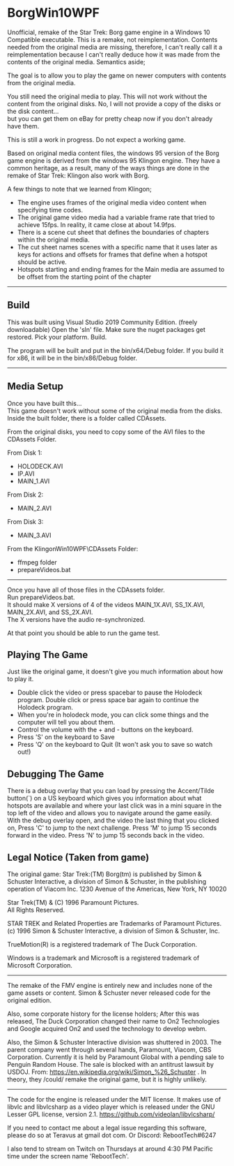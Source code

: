 # BorgWin10WPF
 Unofficial, remake of the Star Trek: Borg game engine in a Windows 10 Compatible executable.  This is a remake, not reimplementation. Contents needed from the original media are missing, therefore, I can't really call it a reimplementation because I can't really deduce how it was made from the contents of the original media.  Semantics aside;

 The goal is to allow you to play the game on newer computers with contents from the original media.
 
 You still need the original media to play.  This will not work without the content from the original disks.   No, I will not provide a copy of the disks or the disk content…  
 but you can get them on eBay for pretty cheap now if you don't already have them.

 This is still a work in progress.  Do not expect a working game.

 Based on original media content files, the windows 95 version of the Borg game engine is derived from the windows 95 Klingon engine. They have a common heritage, as a result, many of the ways things are done in the remake of Star Trek: Klingon also work with Borg.

 A few things to note that we learned from Klingon;
  - The engine uses frames of the original media video content when specifying time codes.
  - The original game video media had a variable frame rate that tried to achieve 15fps.  In reality, it came close at about 14.9fps.
  - There is a scene cut sheet that defines the boundaries of chapters within the original media.
  - The cut sheet names scenes with a specific name that it uses later as keys for actions and offsets for frames that define when a hotspot should be active.
  - Hotspots starting and ending frames for the Main media are assumed to be offset from the starting point of the chapter

---
 
## Build
This was built using Visual Studio 2019 Community Edition.  (freely downloadable)
Open the 'sln' file.   Make sure the nuget packages get restored.  Pick your platform.  Build.

The program will be built and put in the bin/x64/Debug folder.  If you build it for x86, it will be in the bin/x86/Debug folder.

---

## Media Setup
Once you have built this...  
This game doesn't work without some of the original media from the disks.
Inside the built folder, there is a folder called CDAssets.

From the original disks, you need to copy some of the AVI files to the CDAssets Folder.

From Disk 1:

- HOLODECK.AVI
- IP.AVI 
- MAIN_1.AVI

From Disk 2: 
- MAIN_2.AVI

From Disk 3: 
- MAIN_3.AVI

From the KlingonWin10WPF\CDAssets Folder:
- ffmpeg folder 
- prepareVideos.bat 

---
Once you have all of those files in the CDAssets folder.  
Run prepareVideos.bat.   
It should make X versions of 4 of the videos MAIN_1X.AVI, SS_1X.AVI, MAIN_2X.AVI, and SS_2X.AVI.  
The X versions have the audio re-synchronized.

At that point you should be able to run the game test.

## Playing The Game

Just like the original game, it doesn't give you much information about how to play it.  

- Double click the video or press spacebar to pause the Holodeck program.  Double click or press space bar again to continue the Holodeck program.
- When you're in holodeck mode, you can click some things and the computer will tell you about them.
- Control the volume with the + and - buttons on the keyboard.
- Press 'S' on the keyboard to Save
- Press 'Q' on the keyboard to Quit (It won't ask you to save so watch out!)


## Debugging The Game

There is a debug overlay that you can load by pressing the Accent/Tilde button(`) on a US keyboard which gives you information about what hotspots are available and where your last click was in a mini square in the top left of the video and allows you to navigate around the game easily.
With the debug overlay open, and the video the last thing that you clicked on, 
Press 'C' to jump to the next challenge.
Press 'M' to jump 15 seconds forward in the video.
Press 'N' to jump 15 seconds back in the video.

## Legal Notice (Taken from game)

The original game:  Star Trek:(TM) Borg(tm) is published by Simon & Schuster Interactive, 
a division of Simon & Schuster, 
in the publishing operation of Viacom Inc. 
1230 Avenue of the Americas, New York, NY 10020

Star Trek(TM) & (C) 1996 Paramount Pictures.  
All Rights Reserved. 

STAR TREK and Related Properties are Trademarks of Paramount Pictures. 
(c) 1996 Simon & Schuster Interactive, a division of Simon & Schuster, Inc.

TrueMotion(R) is a registered trademark of The Duck Corporation.

Windows is a trademark and Microsoft is a registered trademark of Microsoft Corporation.

---

The remake of the FMV engine is entirely new and includes none of the game assets or content.  Simon & Schuster never released code for the original edition. 

Also, some corporate history for the license holders;
After this was released, The Duck Corporation changed their name to On2 Technologies and Google acquired On2 and used the technology to develop webm.

Also, the Simon & Schuster Interactive division was shuttered in 2003.  The parent company went through several hands, Paramount, Viacom, CBS Corporation. Currently it is held by Paramount Global with a pending sale to Penguin Random House.  The sale is blocked with an antitrust lawsuit by USDOJ.
From: https://en.wikipedia.org/wiki/Simon_%26_Schuster .   In theory, they /could/ remake the original game, but it is highly unlikely.

---

The code for the engine is released under the MIT license. It makes use of libvlc and libvlcsharp as a video player which is released under the GNU Lesser GPL license, version 2.1. https://github.com/videolan/libvlcsharp/ 

If you need to contact me about a legal issue regarding this software, please do so at Teravus at gmail dot com.  Or Discord: RebootTech#6247

I also tend to stream on Twitch on Thursdays at around 4:30 PM Pacific time under the screen name 'RebootTech'.
